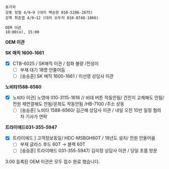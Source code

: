 ```
휴가자
강동 정철 4/8~9 (대리 백승현 010-5206-2075)
강북 최준엽 4/9~12 (대리 오두리 010-8740-1066)
```

```
OEM 이관 
10:00(o), 15:00
```

**OEM 이관**

**SK 매직 1600-1661**
- [x] CTB-6025 / SK매직 이관 / 점화 불량 /전성미
  - [ ] 부재 대기 18명 안줄어듬
  - [ ] [송승훈] SK 매직 1600-1661 / 이선영 상담사 이관 

**노비타1588-6560**
- [x] 노비타 이관] 노영애 010-3115-1616 // 비데 버튼 작동안됨/ 건전지 교체해도 안됨/ 전원 재연결해도 안됨/온좌도 작동안됨 /HB-7100 /주소 상동
  - [ ] [송승훈] 노비타 1588-6560/ 김근혜 상담사 이관 / 내일 오전 10반 일정 협의차 기사가 연락

**트라이애드031-355-5947**
- [x] 트라이에드 ] 고객정보동일/ HDC-MSBGH60T / 18년도 설치/ 전원 안들어옴
  - [ ] 부재 글라스 후드 60T -> 블랙 60T
  - [ ] [송승훈] 트라이애드 031-355-5947/ 김미정 상담사 이관 / 당일 초쯤 방문 

3:00 등록된 OEM 이관은 모두 접수 완료 했습니다.